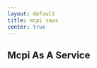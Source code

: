 ```yaml
---
layout: default
title: mcpi saas
center: true
---
```


## Mcpi As A Service

<canvas id="Game" width="200" height="100"></canvas>
<script>
var c = document.getElementById("myCanvas");
var ctx = c.getContext("2d");
ctx.moveTo(0, 0);
ctx.lineTo(200, 100);
ctx.stroke();
</script>

